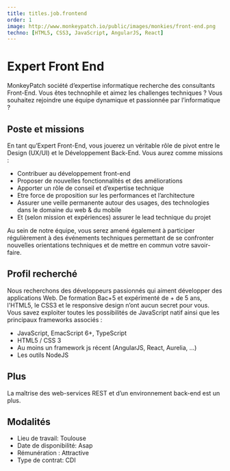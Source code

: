 ```yaml
---
title: titles.job.frontend
order: 1
image: http://www.monkeypatch.io/public/images/monkies/front-end.png
techno: [HTML5, CSS3, JavaScript, AngularJS, React]
---
```


# Expert Front End

MonkeyPatch société d’expertise informatique recherche des consultants Front-End. Vous êtes technophile et aimez les challenges techniques ? Vous souhaitez rejoindre une équipe dynamique et passionnée par l’informatique ?

## Poste et missions

En tant qu’Expert Front-End, vous jouerez un véritable rôle de pivot entre le Design (UX/UI) et le Développement Back-End.
Vous aurez comme missions :

* Contribuer au développement front-end
* Proposer de nouvelles fonctionnalités et des améliorations
* Apporter un rôle de conseil et d’expertise technique
* Etre force de proposition sur les performances et l’architecture
* Assurer une veille permanente autour des usages, des technologies dans le domaine du web & du mobile
* Et (selon mission et expériences) assurer le lead technique du projet

<!--more-->

Au sein de notre équipe, vous serez amené également à participer régulièrement à des événements techniques permettant de se confronter nouvelles orientations techniques et de mettre en commun votre savoir-faire.

## Profil recherché

Nous recherchons des développeurs passionnés qui aiment développer des applications Web. De formation Bac+5 et expérimenté de + de 5 ans, l'HTML5, le CSS3 et le responsive design n’ont aucun secret pour vous. Vous savez exploiter toutes les possibilités de JavaScript natif ainsi que les principaux frameworks associés :

 * JavaScript, EmacScript 6+, TypeScript
 * HTML5 / CSS 3
 * Au moins un framework js récent (AngularJS, React, Aurelia, ...)
 * Les outils NodeJS

## Plus

La maîtrise des web-services REST et d’un environnement back-end est un plus.

## Modalités

* Lieu de travail: Toulouse
* Date de disponibilité: Asap
* Rémunération : Attractive
* Type de contrat: CDI
